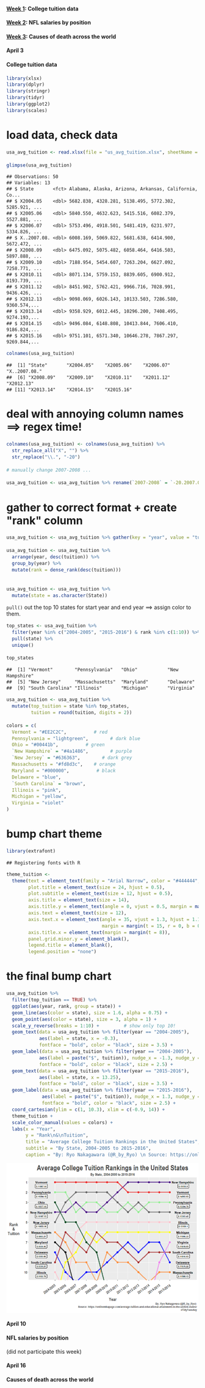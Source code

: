 #### [Week 1](#april-3): College tuition data

#### [Week 2](#april-10): NFL salaries by position

#### [Week 3](#april-16): Causes of death across the world


#### April 3
#### College tuition data

``` r
library(xlsx)
library(dplyr)
library(stringr)
library(tidyr)
library(ggplot2)
library(scales)
```

load data, check data
=====================

``` r
usa_avg_tuition <- read.xlsx(file = "us_avg_tuition.xlsx", sheetName = "Table 5")

glimpse(usa_avg_tuition)
```

    ## Observations: 50
    ## Variables: 13
    ## $ State       <fct> Alabama, Alaska, Arizona, Arkansas, California, Co...
    ## $ X2004.05    <dbl> 5682.838, 4328.281, 5138.495, 5772.302, 5285.921, ...
    ## $ X2005.06    <dbl> 5840.550, 4632.623, 5415.516, 6082.379, 5527.881, ...
    ## $ X2006.07    <dbl> 5753.496, 4918.501, 5481.419, 6231.977, 5334.826, ...
    ## $ X..2007.08. <dbl> 6008.169, 5069.822, 5681.638, 6414.900, 5672.472, ...
    ## $ X2008.09    <dbl> 6475.092, 5075.482, 6058.464, 6416.503, 5897.888, ...
    ## $ X2009.10    <dbl> 7188.954, 5454.607, 7263.204, 6627.092, 7258.771, ...
    ## $ X2010.11    <dbl> 8071.134, 5759.153, 8839.605, 6900.912, 8193.739, ...
    ## $ X2011.12    <dbl> 8451.902, 5762.421, 9966.716, 7028.991, 9436.426, ...
    ## $ X2012.13    <dbl> 9098.069, 6026.143, 10133.503, 7286.580, 9360.574,...
    ## $ X2013.14    <dbl> 9358.929, 6012.445, 10296.200, 7408.495, 9274.193,...
    ## $ X2014.15    <dbl> 9496.084, 6148.808, 10413.844, 7606.410, 9186.824,...
    ## $ X2015.16    <dbl> 9751.101, 6571.340, 10646.278, 7867.297, 9269.844,...

``` r
colnames(usa_avg_tuition)
```

    ##  [1] "State"       "X2004.05"    "X2005.06"    "X2006.07"    "X..2007.08."
    ##  [6] "X2008.09"    "X2009.10"    "X2010.11"    "X2011.12"    "X2012.13"   
    ## [11] "X2013.14"    "X2014.15"    "X2015.16"

deal with annoying column names ==&gt; regex time!
==================================================

``` r
colnames(usa_avg_tuition) <- colnames(usa_avg_tuition) %>% 
  str_replace_all("X", "") %>% 
  str_replace("\\.", "-20")

# manually change 2007-2008 ...

usa_avg_tuition <- usa_avg_tuition %>% rename(`2007-2008` = `-20.2007.08.`)
```

gather to correct format + create "rank" column
===============================================

``` r
usa_avg_tuition <- usa_avg_tuition %>% gather(key = "year", value = "tuition", -State)

usa_avg_tuition <- usa_avg_tuition %>% 
  arrange(year, desc(tuition)) %>% 
  group_by(year) %>% 
  mutate(rank = dense_rank(desc(tuition)))


usa_avg_tuition <- usa_avg_tuition %>% 
  mutate(state = as.character(State))
```

`pull()` out the top 10 states for start year and end year ==&gt; assign color to them.

``` r
top_states <- usa_avg_tuition %>% 
  filter(year %in% c("2004-2005", "2015-2016") & rank %in% c(1:10)) %>% 
  pull(state) %>% 
  unique()

top_states
```

    ##  [1] "Vermont"        "Pennsylvania"   "Ohio"           "New Hampshire" 
    ##  [5] "New Jersey"     "Massachusetts"  "Maryland"       "Delaware"      
    ##  [9] "South Carolina" "Illinois"       "Michigan"       "Virginia"

``` r
usa_avg_tuition <- usa_avg_tuition %>% 
  mutate(top_tuition = state %in% top_states,
         tuition = round(tuition, digits = 2))

colors = c(
  Vermont = "#EE2C2C",          # red
  Pennsylvania = "lightgreen",        # dark blue
  Ohio = "#00441b",          # green
  `New Hampshire` = "#4a1486",        # purple
  `New Jersey` = "#636363",        # dark grey
  Massachusetts = "#fd8d3c",    # orange
  Maryland = "#000000",          # black
  Delaware = "blue",
  `South Carolina` = "brown",
  Illinois = "pink",
  Michigan = "yellow",
  Virginia = "violet"
)
```

bump chart theme
================

``` r
library(extrafont)
```

    ## Registering fonts with R

``` r
theme_tuition <-  
  theme(text = element_text(family = "Arial Narrow", color = "#444444", face = "bold"),
        plot.title = element_text(size = 24, hjust = 0.5),
        plot.subtitle = element_text(size = 12, hjust = 0.5),
        axis.title = element_text(size = 14),
        axis.title.y = element_text(angle = 0, vjust = 0.5, margin = margin(r = 15)),
        axis.text = element_text(size = 12),
        axis.text.x = element_text(angle = 35, vjust = 1.3, hjust = 1.1,
                                   margin = margin(t = 15, r = 0, b = 0, l = 0)),
        axis.title.x = element_text(margin = margin(t = 8)),
        panel.grid.minor.y = element_blank(),
        legend.title = element_blank(),
        legend.position = "none")
```
the final bump chart
====================

``` r
usa_avg_tuition %>% 
  filter(top_tuition == TRUE) %>% 
  ggplot(aes(year, rank, group = state)) +
  geom_line(aes(color = state), size = 1.6, alpha = 0.75) +
  geom_point(aes(color = state), size = 3, alpha = 1) +
  scale_y_reverse(breaks = 1:10) +         # show only top 10!
  geom_text(data = usa_avg_tuition %>% filter(year == "2004-2005"),
            aes(label = state, x = -0.3), 
            fontface = "bold", color = "black", size = 3.5) +
  geom_label(data = usa_avg_tuition %>% filter(year == "2004-2005"),
            aes(label = paste("$", tuition)), nudge_x = -1.3, nudge_y = -0.4, 
            fontface = "bold", color = "black", size = 2.5) +
  geom_text(data = usa_avg_tuition %>% filter(year == "2015-2016"),
            aes(label = state, x = 13.25), 
            fontface = "bold", color = "black", size = 3.5) +
  geom_label(data = usa_avg_tuition %>% filter(year == "2015-2016"),
             aes(label = paste("$", tuition)), nudge_x = 1.3, nudge_y = -0.4, 
             fontface = "bold", color = "black", size = 2.5) +
  coord_cartesian(ylim = c(1, 10.3), xlim = c(-0.9, 14)) +
  theme_tuition +
  scale_color_manual(values = colors) +
  labs(x = "Year", 
       y = "Rank\n&\nTuition",
       title = "Average College Tuition Rankings in the United States",
       subtitle = "By State, 2004-2005 to 2015-2016",
       caption = "By: Ryo Nakagawara (@R_by_Ryo) \n Source: https://onlinembapage.com/average-tuition-and-educational-attainment-in-the-united-states/\n#TidyTuesday")
```

<img src="april_3_week_1/tidy_tues_april_3_files/figure-markdown_github/unnamed-chunk-7-1.png" style="display: block; margin: auto;" />


#### April 10
#### NFL salaries by position

(did not participate this week)





#### April 16
#### Causes of death across the world




